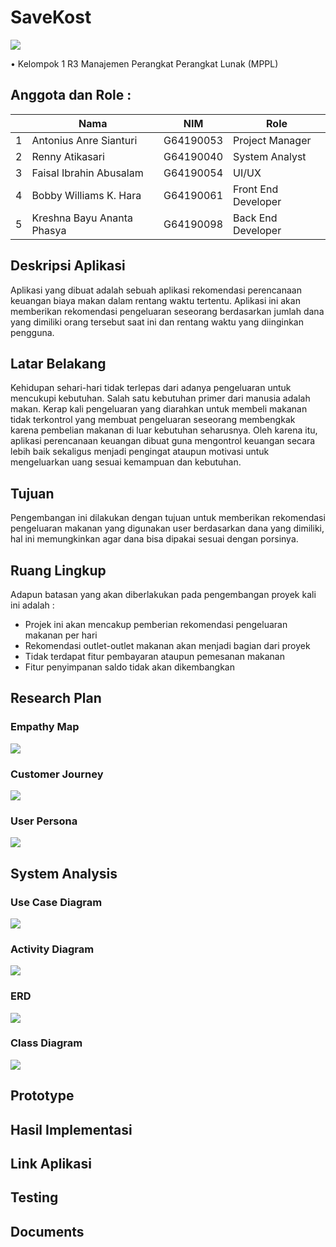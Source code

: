 # SaveKost
 <img src="https://github.com/Faisalia/mabatua/blob/main/assets/images/logo.png?raw=true">
 
  • Kelompok 1 R3 Manajemen Perangkat Perangkat Lunak (MPPL)

## Anggota dan Role :
<table>
    <thead>
        <tr>
            <th></th>
            <th>Nama</th>
            <th>NIM</th>
            <th>Role</th>
        </tr>
    </thead>
    <tbody>
        <tr>
            <td>1</td>
            <td>Antonius Anre Sianturi</td>
            <td>G64190053</td>
            <td>Project Manager</td>
        </tr>
        <tr>
            <td>2</td>
            <td>Renny Atikasari</td>
            <td>G64190040</td>
            <td>System Analyst</td>
        </tr>
        <tr>
            <td>3</td>
            <td>Faisal Ibrahin Abusalam</td>
            <td>G64190054</td>
            <td>UI/UX</td>
        </tr>
        <tr>
            <td>4</td>
            <td>Bobby Williams K. Hara</td>
            <td>G64190061</td>
            <td>Front End Developer</td>
        </tr>
        <tr>
            <td>5</td>
            <td>Kreshna Bayu Ananta Phasya</td>
            <td>G64190098</td>
            <td>Back End Developer</td>
        </tr>
    </tbody>
</table>

## Deskripsi Aplikasi
Aplikasi yang dibuat adalah sebuah aplikasi rekomendasi perencanaan keuangan biaya makan dalam rentang waktu tertentu. Aplikasi ini akan memberikan rekomendasi pengeluaran seseorang berdasarkan jumlah dana yang dimiliki orang tersebut saat ini dan rentang waktu yang diinginkan pengguna.

## Latar Belakang
Kehidupan sehari-hari tidak terlepas dari adanya pengeluaran untuk mencukupi kebutuhan. Salah satu kebutuhan primer dari manusia adalah makan. Kerap kali pengeluaran yang diarahkan untuk membeli makanan tidak terkontrol yang membuat pengeluaran seseorang membengkak karena pembelian makanan di luar kebutuhan seharusnya. Oleh karena itu, aplikasi perencanaan keuangan dibuat guna mengontrol keuangan secara lebih baik sekaligus menjadi pengingat ataupun motivasi untuk mengeluarkan uang sesuai kemampuan dan kebutuhan.

## Tujuan
Pengembangan ini dilakukan dengan tujuan untuk memberikan rekomendasi pengeluaran makanan yang digunakan user berdasarkan dana yang dimiliki, hal ini memungkinkan agar dana bisa dipakai sesuai dengan porsinya.

## Ruang Lingkup
Adapun batasan yang akan diberlakukan pada pengembangan proyek kali ini adalah :
* Projek ini akan mencakup pemberian rekomendasi pengeluaran makanan per hari
* Rekomendasi outlet-outlet makanan akan menjadi bagian dari proyek
* Tidak terdapat fitur pembayaran ataupun pemesanan makanan
* Fitur penyimpanan saldo tidak akan dikembangkan

## Research Plan
   ### Empathy Map
   <img src="https://github.com/Faisalia/mabatua/blob/main/Research%20Plan/Empathy%20Map.png?raw=true">
   
   ### Customer Journey
   <img src="https://github.com/Faisalia/mabatua/blob/main/Research%20Plan/Customer%20Journey.png?raw=true">
   
   ### User Persona
   <img src="https://github.com/Faisalia/mabatua/blob/main/Research%20Plan/User%20Persona.png?raw=true">
   
## System Analysis
   ### Use Case Diagram
  <img src="https://github.com/Faisalia/mabatua/blob/main/System%20Analyst/Activity%20Diagram%20-%20Save%20Kost.jpg?raw=true">
  
   ### Activity Diagram
   <img src="https://github.com/Faisalia/mabatua/blob/main/System%20Analyst/Activity%20Diagram%20-%20Save%20Kost.jpg?raw=true">
   
   ### ERD
   <img src="https://github.com/Faisalia/mabatua/blob/main/System%20Analyst/Activity%20Diagram%20-%20Save%20Kost.jpg?raw=true">
   
   ### Class Diagram
   <img src="https://github.com/Faisalia/mabatua/blob/main/System%20Analyst/Class%20Diagram%20-%20Save%20Kost.png?raw=true">
   
## Prototype

## Hasil Implementasi

## Link Aplikasi

## Testing

## Documents

